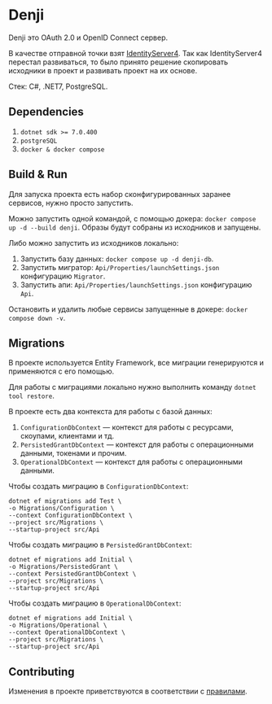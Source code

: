 # Denji

Denji это OAuth 2.0 и OpenID Connect сервер.

В качестве отправной точки
взят [IdentityServer4](https://identityserver4.readthedocs.io/en/latest/). Так
как IdentityServer4 перестал развиваться, то было принято решение скопировать
исходники в проект и развивать проект на их основе.

Стек: C#, .NET7, PostgreSQL.

## Dependencies

1. `dotnet sdk >= 7.0.400`
2. `postgreSQL`
3. `docker & docker compose`

## Build & Run

Для запуска проекта есть набор сконфигурированных заранее сервисов, нужно
просто запустить.

Можно запустить одной командой, с помощью докера:
`docker compose up -d --build denji`. Образы будут собраны из исходников и запущены.

Либо можно запустить из исходников локально:

1. Запустить базу данных: `docker compose up -d denji-db`.
1. Запустить мигратор: `Api/Properties/launchSettings.json` конфигурацию `Migrator`.
1. Запустить апи: `Api/Properties/launchSettings.json` конфигурацию `Api`.

Остановить и удалить любые сервисы запущенные в докере:
`docker compose down -v`.

## Migrations

В проекте используется Entity Framework, все миграции генерируются и применяются с его помощью.

Для работы с миграциями локально нужно выполнить команду `dotnet tool restore`.

В проекте есть два контекста для работы с базой данных:

1. `ConfigurationDbContext` — контекст для работы с ресурсами, скоупами, клиентами и тд.
1. `PersistedGrantDbContext` — контекст для работы с операционными данными, токенами и прочим.
1. `OperationalDbContext` — контекст для работы с операционными данными.

Чтобы создать миграцию в `ConfigurationDbContext`:

```
dotnet ef migrations add Test \
-o Migrations/Configuration \
--context ConfigurationDbContext \
--project src/Migrations \
--startup-project src/Api
```

Чтобы создать миграцию в `PersistedGrantDbContext`:

```
dotnet ef migrations add Initial \
-o Migrations/PersistedGrant \
--context PersistedGrantDbContext \
--project src/Migrations \
--startup-project src/Api
```

Чтобы создать миграцию в `OperationalDbContext`:

```
dotnet ef migrations add Initial \
-o Migrations/Operational \
--context OperationalDbContext \
--project src/Migrations \
--startup-project src/Api
```

## Contributing

Изменения в проекте приветствуются в соответствии с [правилами](https://github.com/yaiam/.github/blob/main/CONTRIBUTING.md).